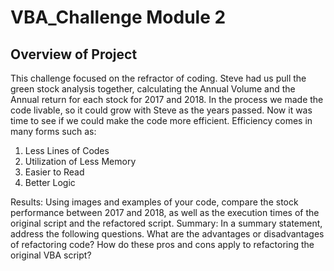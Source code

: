 # VBA_Challenge Module 2

##  Overview of Project

This challenge focused on the refractor of coding. Steve had us pull the green stock analysis together, calculating the Annual Volume and the Annual return for each stock for 2017 and 2018. In the process we made the code livable, so it could grow with Steve as the years passed. Now it was time to see if we could make the code more efficient. Efficiency comes in many forms such as:

  1. Less Lines of Codes
  2. Utilization of Less Memory
  3. Easier to Read
  4. Better Logic
  



Results: Using images and examples of your code, compare the stock performance between 2017 and 2018, as well as the execution times of the original script and the refactored script.
Summary: In a summary statement, address the following questions.
What are the advantages or disadvantages of refactoring code?
How do these pros and cons apply to refactoring the original VBA script?
